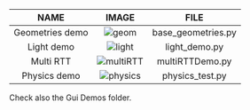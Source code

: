 NAME               | IMAGE                                           | FILE 
:-----------------:|:-----------------------------------------------:|:------------:
Geometries demo    |![geom](http://i63.tinypic.com/ig9gra.jpg)       | base_geometries.py
Light demo         |![light](http://i63.tinypic.com/2vkxh60.jpg)     | light_demo.py
Multi RTT          |![multiRTT](http://i63.tinypic.com/2rrqat2.jpg)  | multiRTTDemo.py
Physics demo       |![physics](http://i68.tinypic.com/241qyi8.jpg)   | physics_test.py

Check also the Gui Demos folder.